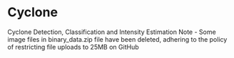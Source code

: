 # Cyclone
Cyclone Detection, Classification and Intensity Estimation
Note - Some image files in binary_data.zip file have been deleted, adhering to the policy of restricting file uploads to 25MB on GitHub
